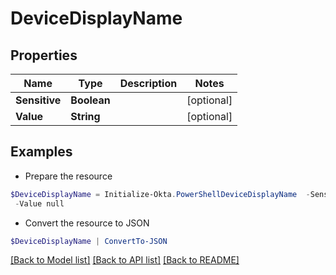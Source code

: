 # DeviceDisplayName
## Properties

Name | Type | Description | Notes
------------ | ------------- | ------------- | -------------
**Sensitive** | **Boolean** |  | [optional] 
**Value** | **String** |  | [optional] 

## Examples

- Prepare the resource
```powershell
$DeviceDisplayName = Initialize-Okta.PowerShellDeviceDisplayName  -Sensitive null `
 -Value null
```

- Convert the resource to JSON
```powershell
$DeviceDisplayName | ConvertTo-JSON
```

[[Back to Model list]](../README.md#documentation-for-models) [[Back to API list]](../README.md#documentation-for-api-endpoints) [[Back to README]](../README.md)

